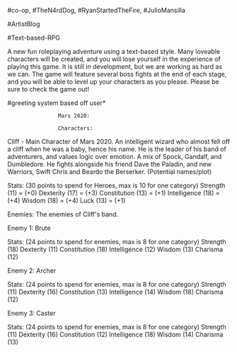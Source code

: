 #co-op, #TheN4rdDog, #RyanStartedTheFire, #JulioMansilla

#ArtistBlog

#Text-based-RPG

A new fun roleplaying adventure using a text-based style. Many loveable characters will be created, and you will lose yourself in the experience of playing this game. It is still in development, but we are working as hard as we can. The game will feature several boss fights at the end of each stage, and you will be able to level up your characters as you please. Please be sure to check the game out!

#greeting system based off user*


					Mars 2020:

					Characters:

Cliff - Main Character of Mars 2020. An intelligent wizard who 
almost fell off a cliff when he was a baby, hence his name. He is
the leader of his band of adventurers, and values logic over emotion.
A mix of Spock, Gandalf, and Dumbledore. He fights alongside his
friend Dave the Paladin, and new Warriors, Swift Chris and Beardo
the Berserker. (Potential names/plot)

Stats: (30 points to spend for Heroes, max is 10 for one category)
Strength (11) = (+0)
Dexterity (17) = (+3)
Constitution (13) = (+1)
Intelligence (18) = (+4)
Wisdom (18) = (+4)
Luck (13) = (+1)

Enemies: The enemies of Cliff's band.

Enemy 1: Brute

Stats: (24 points to spend for enemies, max is 8 for one category)
Strength (18)
Dexterity (11)
Constitution (18)
Intelligence (12)
Wisdom (13)
Charisma (12)

Enemy 2: Archer

Stats: (24 points to spend for enemies, max is 8 for one category)
Strength (11)
Dexterity (16)
Constitution (13)
Intelligence (14)
Wisdom (18)
Charisma (12)

Enemy 3: Caster

Stats: (24 points to spend for enemies, max is 8 for one category)
Strength (11)
Dexterity (16)
Constitution (12)
Intelligence (18)
Wisdom (14)
Charisma (13)